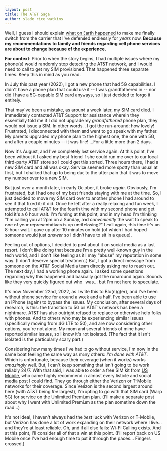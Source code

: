```yaml
---
layout: post
title: The AT&T Saga
author: slade_rice_watkins
---
```


Well, I guess I should explain [what on Earth happened](https://twitter.com/sladewatkins/status/1594799892148662272) to make me finally switch from the carrier that I've defended endlessly for *years* now. **Because my recommendations to family and friends regarding cell phone services are about to change because of the experience.**

**For context**: Prior to when the story begins, I had multiple issues where my phone(s) would randomly stop detecting the AT&T network, and I would need to call to get my SIM provisioned. That happened three separate times. Keep this in mind as you read.

In July this past year (2022), I got a new phone that had 5G capabilities. I didn't have a phone plan that could use it -- I was grandfathered in -- nor did I have a 5G-capable SIM card anyways, so I just decided to forgo it entirely. 

That may've been a mistake, as around a week later, my SIM card died. I immediately contacted AT&T Support for assistance wherein they essentially told me if I did not upgrade my *grandfathered* phone plan, they would not issue a SIM. In other words... I got the run-around: how lovely! Frustrated, I disconnected with them and went to go speak with my father. My parents upgraded my phone plan to the highest one, the one with 5G, and after a couple minutes -- it was fine! ...For a little more than 2 days.

Now it's August, and I've completely lost service again. At this point, I've been without it I asked my best friend if she could run me over to our local third-party AT&T store so I could get this sorted. Three hours there, I had a new SIM card and all was okay. Service seemed more spotty than usual at first, but I chalked that up to being due to the utter pain that it was to move my number over to a new SIM. 

But just over a month later, in early October, it broke *again*. Obviously, I'm frustrated, but I had one of my best friends staying with me at the time. So, I just decided to move my SIM card over to another phone I had around to see if that fixed it: it did. Once he left after a really relaxing and fun week, I attempted to call AT&T for the fourth time with my second phone and get told it's a 6 hour wait. I'm fuming at this point, and in my head I'm thinking "I'm calling you at 2pm on a Sunday, and *conveniently* the wait to speak to one of your representatives is up until closing?" I call again, this time it's an 8-hour wait. I gave up after 10 minutes on hold (of which I had hoped someone would just *answer* so I didn't have to sit in a queue).

Feeling out of options, I decided to post about it on social media as a last resort. I don't like doing that because I'm a pretty well-known guy in the tech world, and I don't like feeling as if I may "abuse" my reputation in some way. (I don't deserve special treatment.) But, I got a direct message from someone on the AT&T Social Media team directly asking me to reach out. The next day, I had a working phone again. I asked some questions regarding why this happened and basically got the runaround again. Sounds like they very quickly figured out who I was... but I'm not here to speculate.

It's now November 22nd, 2022, as I write this to Blo(n)g(er), and I've been without phone service for around a week and a half. I've been able to use an iPhone (again) to bypass the issues. My conclusion, after several days of research, is this: the transition to 5G on AT&T's network has been a nightmare. AT&T has also outright refused to replace or otherwise help folks with phones. And to others who may be experiencing similar issues (specifically moving from 4G LTE to 5G), and are now considering other options, you're not alone. My mom and several friends of mine have reported similar issues, so I know it's not isolated. (The fact that it isn't isolated is the particularly scary part.)

Considering how many times I've had to go without service, I'm now in the same boat feeling the same way as many others: *I'm done with AT&T*. Which is unfortunate, because their coverage (when it works) works *amazingly* well. But, I can't keep something that isn't going to be work reliably 24/7. With that said, I was able to order a free SIM kit from [US Mobile](https://www.usmobile.com), who came highly recommend in almost every listicle and social media post I could find. They go through either the Verizon or T-Mobile networks for their coverage. Since Verizon is the second largest around here (with AT&T being *the* largest), I'm opting to go with that SIM card (Warp 5G) for service on the Unlimited Premium plan. (I'll make a separate post about why I went with Unlimited Premium as the plan sometime down the road...)

It's not ideal, I haven't always had the *best* luck with Verizon or T-Mobile, but Verizon has done a lot of work expanding on their network where I live... and they're at least reliable. Oh, and if all else fails: Wi-Fi Calling exists. And at this point, I'll consider all of that a win at this point. (I'll report back on US Mobile once I've had enough time to put it through the paces... Fingers crossed.)